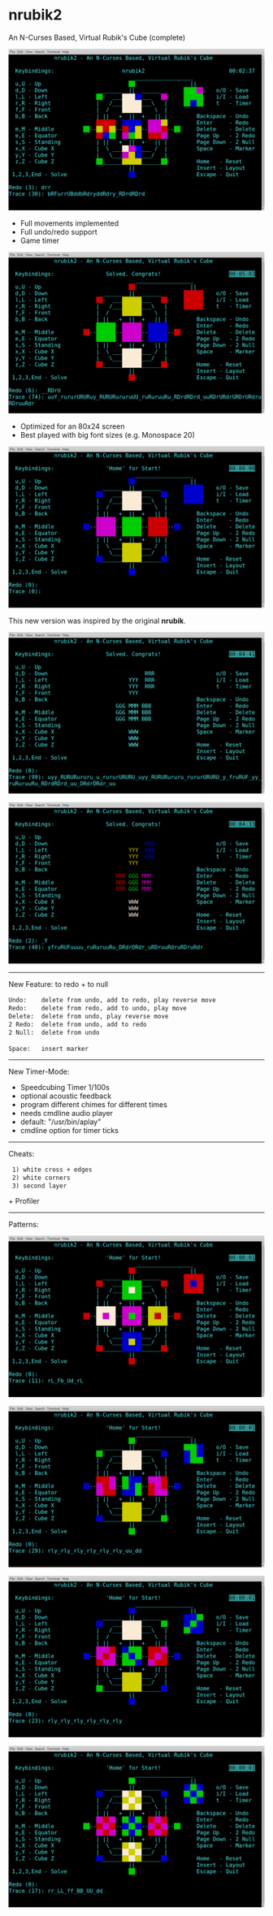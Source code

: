 # nrubik2
An N-Curses Based, Virtual Rubik's Cube (complete)

![Nrubik2](image/nrubik2.jpg?raw=true)

 - Full movements implemented
 - Full undo/redo support
 - Game timer

![Solved](image/nrubik2-solved.jpg?raw=true)

 - Optimized for an 80x24 screen
 - Best played with big font sizes (e.g. Monospace 20)

![New](image/nrubik2-new.jpg?raw=true)

This new version was inspired by the original **nrubik**.

![Nrubik-bw](image/nrubik-bw-solved.jpg?raw=true)

![Nrubik-color](image/nrubik-color-solved.jpg?raw=true)

-----

New Feature: to redo + to null

```
Undo:    delete from undo, add to redo, play reverse move
Redo:    delete from redo, add to undo, play move
Delete:  delete from undo, play reverse move
2 Redo:  delete from undo, add to redo
2 Null:  delete from undo

Space:   insert marker
```

-----
New Timer-Mode:

 - Speedcubing Timer 1/100s
 - optional acoustic feedback
 - program different chimes for different times
 - needs cmdline audio player
 - default: "/usr/bin/aplay"
 - cmdline option for timer ticks

-----
Cheats:

```
 1) white cross + edges
 2) white corners
 3) second layer
```

 \+ Profiler

-----
Patterns:

![Nest](image/nest.jpg?raw=true)

![Z-Line](image/z-line.jpg?raw=true)

![Zigzag](image/zigzag.jpg?raw=true)

![Checkerboard](image/checkerboard.jpg?raw=true)
